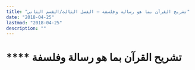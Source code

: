 ```yaml
---
title: "تشريح القرآن بما هو رسالة وفلسفة – الفصل الثالث/القسم الثاني"
date: "2018-04-25"
lastmod: "2018-04-25"
description: ""
---
```

# **** **تشريح القرآن** بما هو رسالة وفلسفة

###